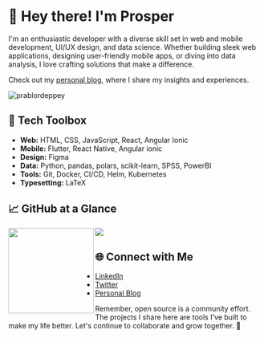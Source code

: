 # 🌟 Hey there! I'm Prosper

I'm an enthusiastic developer with a diverse skill set in web and mobile development, UI/UX design, and data science. Whether building sleek web applications, designing user-friendly mobile apps, or diving into data analysis, I love crafting solutions that make a difference. 

Check out my [personal blog](https://prablordeppey.github.io), where I share my insights and experiences.

<p align="left"> <img src="https://komarev.com/ghpvc/?username=prablordeppey&label=Profile%20views&color=0e75b6&style=flat" alt="prablordeppey" /> </p>

## 🔧 Tech Toolbox

- **Web:** HTML, CSS, JavaScript, React, Angular Ionic
- **Mobile:** Flutter, React Native, Angular ionic
- **Design:** Figma
- **Data:** Python, pandas, polars, scikit-learn, SPSS, PowerBI
- **Tools:** Git, Docker, CI/CD, Helm, Kubernetes
- **Typesetting:** LaTeX

## 📈 GitHub at a Glance

<div>
    <img height="170" align="left" src="https://github-readme-streak-stats.herokuapp.com/?user=prablordeppey&theme=radical" />
    <img src="https://github-readme-stats.vercel.app/api?username=prablordeppey&count_private=true&include_all_commits=true" />
</div>


## 🌐 Connect with Me

- [LinkedIn](https://www.linkedin.com/in/prosper-ablordeppey-67665aa5/)
- [Twitter](https://twitter.com/prablordeppey)
- [Personal Blog](https://prablordeppey.github.io)

Remember, open source is a community effort. The projects I share here are tools I've built to make my life better. Let's continue to collaborate and grow together. 💜
